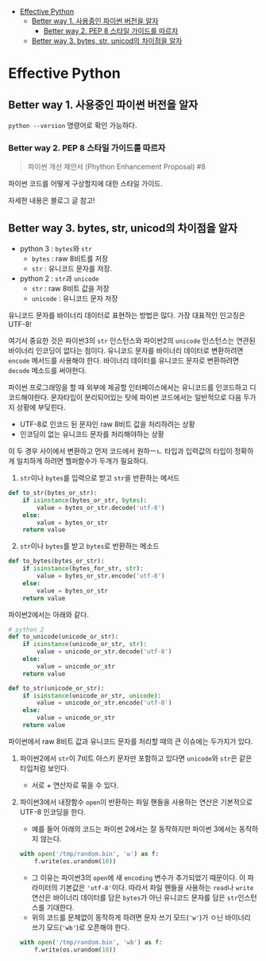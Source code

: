 - [Effective Python](#effective-python)
  - [Better way 1. 사용중인 파이썬 버전을 알자](#better-way-1-사용중인-파이썬-버전을-알자)
    - [Better way 2. PEP 8 스타일 가이드를 따르자](#better-way-2-pep-8-스타일-가이드를-따르자)
  - [Better way 3. bytes, str, unicod의 차이점을 알자](#better-way-3-bytes-str-unicod의-차이점을-알자)

# Effective Python


## Better way 1. 사용중인 파이썬 버전을 알자

`python --version` 명령어로 확인 가능하다.

### Better way 2. PEP 8 스타일 가이드를 따르자

> 파이썬 개선 제안서 (Phython Enhancement Proposal) #8

파이썬 코드를 어떻게 구상할지에 대한 스타일 가이드.

자세한 내용은 블로그 글 참고!

## Better way 3. bytes, str, unicod의 차이점을 알자

- python 3 : `bytes`와 `str`
    - `bytes` : raw 8비트를 저장
    - `str` : 유니코드 문자를 저장.
- python 2 : `str`과 `unicode`
    - `str` : raw 8비트 값을 저장
    - `unicode` : 유니코드 문자 저장

유니코드 문자를 바이너리 데이터로 표현하는 방법은 많다. 가장 대표적인 인고징은 UTF-8!

여기서 중요한 것은 파이썬3의 `str` 인스턴스와 파이썬2의 `unicode` 인스턴스는 연관된 바이너리 인코딩이 없다는 점이다. 유니코드 문자를 바이너리 데이터로 변환하려면 `encode` 메서드를 사용해야 한다. 바이너리 데이터를 유니코드 문자로 변환하려면 `decode` 메소드를 써야한다.


파이썬 프로그래밍을 할 때 외부에 제공할 인터페이스에서는 유니코드를 인코드하고 디코드해야한다. 문자타입이 분리되어있는 탓에 파이썬 코드에서는 일반적으로 다음 두가지 상황에 부딪힌다.

- UTF-8로 인코드 된 문자인 raw 8비트 값을 처리하려는 상황
- 인코딩이 없는 유니코드 문자를 처리해야하는 상황

이 두 경우 사이에서 변환하고 먼저 코드에서 원하ㅡㄴ 타입과 입력값의 타입이 정확하게 일치하게 하려면 헬퍼함수가 두개가 필요하다.

1. `str`이나 `bytes`를 입력으로 받고 `str`을 반환하는 메서드

```python
def to_str(bytes_or_str):
    if isinstance(bytes_or_str, bytes):
        value = bytes_or_str.decode('utf-8')
    else:
        value = bytes_or_str
    return value
```

2. `str`이나 `bytes`를 받고 `bytes`로 반환하는 메소드

```python
def to_bytes(bytes_or_str):
    if isinstance(bytes_for_str, str):
        value = bytes_or_str.encode('utf-8')
    else:
        value = bytes_or_str
    return value
```

파이썬2에서는 아래와 같다.

```python
# python 2
def to_unicode(unicode_or_str):
    if isinstance(unicode_or_str, str):
        value = unicode_or_str.decode('utf-8')
    else:
        value = unicode_or_str
    return value

def to_str(unicode_or_str):
    if isinstance(unicode_or_str, unicode):
        value = unicode_or_str.encode('utf-8')
    else:
        value = unicode_or_str
    return value
```

파이썬에서 raw 8비트 값과 유니코드 문자를 처리할 때의 큰 이슈에는 두가지가 있다.

1. 파이썬2에서 `str`이 7비트 아스키 문자만 포함하고 있다면 `unicode`와 `str`은 같은 타입처럼 보인다.
    - 서로 + 연산자로 묶을 수 있다.

2. 파이썬3에서 내장함수 `open`이 반환하는 파일 핸들을 사용하는 연산은 기본적으로 UTF-8 인코딩을 한다. 
    - 예를 들어 아래의 코드는 파이썬 2에서는 잘 동작하지만 파이썬 3에서는 동작하지 않는다.
    ```python
    with open('/tmp/random.bin', 'w') as f:
        f.write(os.urandom(10))
    ```
    - 그 이유는 파이썬3의 `open`에 새 `encoding` 변수가 추가되었기 때문이다. 이 파라미터의 기본값은 `'utf-8'`이다. 따라서 파일 핸들을 사용하는 `read`나 `write`연산은 바이너리 데이터를 담은 `bytes`가 아닌 유니코드 문자를 담은 `str`인스턴스를 기대한다.
    - 위의 코드를 문제없이 동작하게 하려면 문자 쓰기 모드(`'w'`)가 ㅇ닌 바이너리 쓰기 모드(`'wb'`)로 오픈해야 한다.
    ```python
    with open('/tmp/random.bin', 'wb') as f:
        f.write(os.urandom(10))
    ```


    


